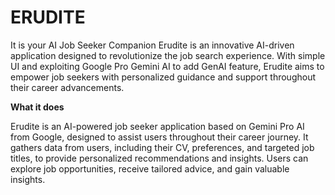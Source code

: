 # ERUDITE
It is your AI Job Seeker Companion  Erudite is an innovative AI-driven application designed to revolutionize the job search experience. With simple UI and exploiting Google Pro Gemini AI  to add GenAI feature, Erudite aims to empower job seekers with personalized guidance and support throughout their career advancements.

**What it does**

Erudite is an AI-powered job seeker application based on Gemini Pro AI from Google, designed to assist users throughout their career journey. It gathers data from users, including their CV, preferences, and targeted job titles, to provide personalized recommendations and insights. Users can explore job opportunities, receive tailored advice, and gain valuable insights.
